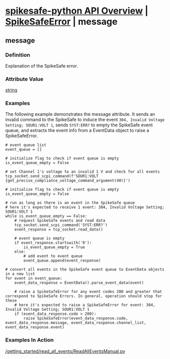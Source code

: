 # [spikesafe-python API Overview](/spikesafe_python_lib_docs/README.md) | [SpikeSafeError](/spikesafe_python_lib_docs/SpikeSafeError/README.md) | message

## message

### Definition
Explanation of the SpikeSafe error.

### Attribute Value
[string](https://docs.python.org/3/library/string.html)  

### Examples
The following example demonstrates the message attribute. It sends an invalid command to the SpikeSafe to induce the event `304, Invalid Voltage Setting; SOUR1:VOLT 1`, sends `SYST:ERR?` to empty the SpikeSafe event queue, and extracts the event info from a EventData object to raise a SpikeSafeError.
```
# event queue list
event_queue = []

# initialize flag to check if event queue is empty 
is_event_queue_empty = False                                                                                                                      

# set Channel 1's voltage to an invalid 1 V and check for all events
tcp_socket.send_scpi_command(f'SOUR1:VOLT {get_precise_compliance_voltage_command_argument(40)}')

# initialize flag to check if event queue is empty 
is_event_queue_empty = False                                                                                                                      

# run as long as there is an event in the SpikeSafe queue
# here it's expected to receive 1 event: 304, Invalid Voltage Setting; SOUR1:VOLT 1
while is_event_queue_empty == False:
    # request SpikeSafe events and read data 
    tcp_socket.send_scpi_command('SYST:ERR?')                                        
    event_response = tcp_socket.read_data()

    # event queue is empty
    if event_response.startswith('0'):
        is_event_queue_empty = True
    else:
        # add event to event queue
        event_queue.append(event_response)

# convert all events in the SpikeSafe event queue to EventData objects in a new list
for event in event_queue:
    event_data_response = EventData().parse_event_data(event)

    # raise a SpikeSafeError for any event codes 200 and greater that correspond to SpikeSafe Errors. In general, operation should stop for these
    # here it's expected to raise a SpikeSafeError for event: 304, Invalid Voltage Setting; SOUR1:VOLT 1
    if (event_data_response.code > 200):
        raise SpikeSafeError(event_data_response.code, event_data_response.message, event_data_response.channel_list, event_data_response.event)
```

### Examples In Action
[/getting_started/read_all_events/ReadAllEventsManual.py](/getting_started/read_all_events/ReadAllEventsManual.py)
